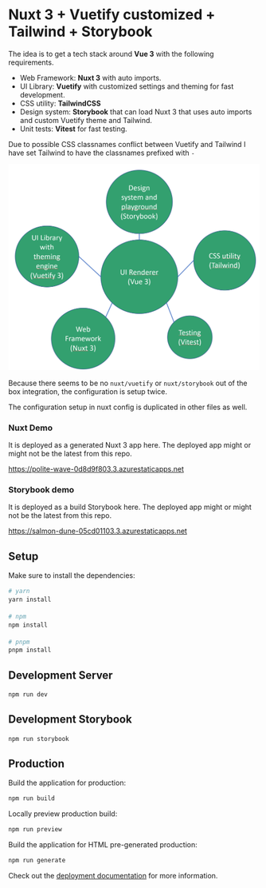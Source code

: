 # Nuxt 3 + Vuetify customized + Tailwind + Storybook

The idea is to get a tech stack around **Vue 3** with the following requirements.

- Web Framework: **Nuxt 3** with auto imports.
- UI Library: **Vuetify** with customized settings and theming for fast development.
- CSS utility: **TailwindCSS**
- Design system: **Storybook** that can load Nuxt 3 that uses auto imports and custom Vuetify theme and Tailwind.
- Unit tests: **Vitest** for fast testing.

Due to possible CSS classnames conflict between Vuetify and Tailwind I have set Tailwind to have the classnames prefixed with `-`

![about](readme/setup.png 'setup')

Because there seems to be no `nuxt/vuetify` or `nuxt/storybook` out of the box integration, the configuration is setup twice.

The configuration setup in nuxt config is duplicated in other files as well. 


### Nuxt Demo

It is deployed as a generated Nuxt 3 app here.
The deployed app might or might not be the latest from this repo.

https://polite-wave-0d8d9f803.3.azurestaticapps.net


### Storybook demo

It is deployed as a build Storybook here.
The deployed app might or might not be the latest from this repo.

https://salmon-dune-05cd01103.3.azurestaticapps.net



## Setup

Make sure to install the dependencies:

```bash
# yarn
yarn install

# npm
npm install

# pnpm
pnpm install
```

## Development Server

```bash
npm run dev
```

## Development Storybook

```bash
npm run storybook
```

## Production

Build the application for production:

```bash
npm run build
```

Locally preview production build:

```bash
npm run preview
```

Build the application for HTML pre-generated production:

```bash
npm run generate
```

Check out the [deployment documentation](https://nuxt.com/docs/getting-started/deployment) for more information.
